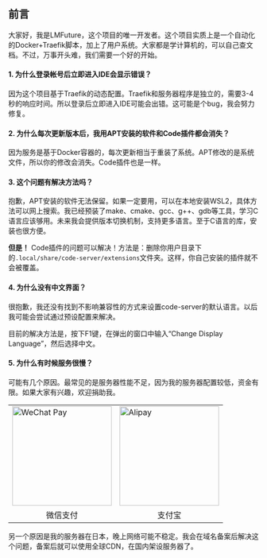## 前言

大家好，我是LMFuture，这个项目的唯一开发者。这个项目实质上是一个自动化的Docker+Traefik脚本，加上了用户系统。大家都是学计算机的，可以自己查文档。不过，万事开头难，我们需要一个好的开始。

#### 1. 为什么登录帐号后立即进入IDE会显示错误？

因为这个项目基于Traefik的动态配置。Traefik和服务器程序是独立的，需要3-4秒的响应时间。所以登录后立即进入IDE可能会出错。这可能是个bug，我会努力修复。

#### 2. 为什么每次更新版本后，我用APT安装的软件和Code插件都会消失？

因为服务是基于Docker容器的，每次更新相当于重装了系统。APT修改的是系统文件，所以你的修改会消失。Code插件也是一样。

#### 3. 这个问题有解决方法吗？

抱歉，APT安装的软件无法保留。如果一定要用，可以在本地安装WSL2，具体方法可以网上搜索。我已经预装了make、cmake、gcc、g++、gdb等工具，学习C语言应该够用。未来我会提供版本切换机制，支持更多语言。至于C语言的库，安装也很方便。

**但是！** Code插件的问题可以解决！方法是：删除你用户目录下的`.local/share/code-server/extensions`文件夹。这样，你自己安装的插件就不会被覆盖。

#### 4. 为什么没有中文界面？

很抱歉，我还没有找到不影响兼容性的方式来设置code-server的默认语言。以后我可能会尝试通过预设配置来解决。

目前的解决方法是，按下F1键，在弹出的窗口中输入“Change Display Language”，然后选择中文。

#### 5. 为什么有时候服务很慢？

可能有几个原因。最常见的是服务器性能不足，因为我的服务器配置较低，资金有限。如果大家有兴趣，欢迎捐助我。

<table>
  <tr>
    <td><img src="https://s2.loli.net/2024/10/15/uh95G7ixRvKeSIr.png" alt="WeChat Pay" width="200"></td>
    <td><img src="https://s2.loli.net/2024/10/15/tCLGeFiucNxaKQ9.png" alt="Alipay" width="200"></td>
  </tr>
  <tr>
    <td align="center">微信支付</td>
    <td align="center">支付宝</td>
  </tr>
</table>

另一个原因是我的服务器在日本，晚上网络可能不稳定。我会在域名备案后解决这个问题，备案后就可以使用全球CDN，在国内架设服务器了。